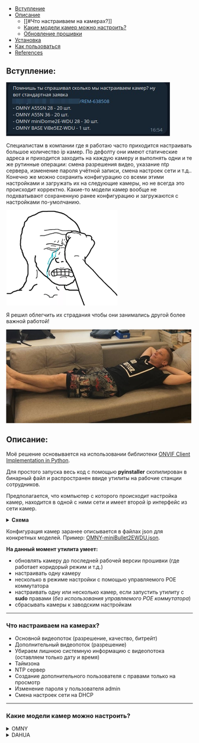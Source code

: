 - [Вступление](#Вступление)
- [Описание](#Описание)
    - [[#Что настраиваем на камерах?]]
    - [Какие модели камер можно настроить?](#Какие-модели-камер-можно-настроить?)
    - [Обновление прошивки](#Обновление-прошивки)
- [Установка](#Установка)
- [Как пользоваться](#Как-пользоваться)
- [References](#References)

## Вступление:
![tg_msg](images/tg_msg.jpg)

Специалистам в компании где я работаю часто приходится настраивать большое количество ip камер. По дефолту они имеют статические адреса и приходится заходить на каждую камеру и выполнять одни и те же рутинные операции: смена разрешения видео, указание ntp сервера, изменение пароля учётной записи, смена настроек сети и т.д.. Конечно же можно сохранить конфигурацию со всеми этими настройками и загружать их на следующие камеры, но не всегда это происходит корректно. Какие-то модели камер вообще не подхватывают сохраненную ранее конфигурацию и загружаются с настройками по-умолчанию.

![tears](images/tears.png)

Я решил облегчить их страдания чтобы они занимались другой более важной работой!

![fil](images/fil.jpg)

## Описание:
Моё решение основывается на использовании библиотеки [ONVIF Client Implementation in Python](https://github.com/yingchengpa/python-onvif2-zeep).

Для простого запуска весь код с помощью **pyinstaller** скопилирован в бинарный файл и распространен ввиде утилиты на рабочие станции сотрудников.

Предполагается, что компьютер с которого происходит настройка камер, находится в одной с ними сети и имеет второй ip интерфейс из сети камер.

<details>
<summary><b>Схема</b></summary>
<img src="images/diagram.png"/>
</details>

Конфигурация камер заранее описывается в файлах json для конкретных моделей. Пример: [OMNY-miniBullet2EWDU.json](configs/cam/OMNY/OMNY-miniBullet2EWDU.json).

**На данный  момент утилита умеет:**
- обновлять камеру до последней рабочей версии прошивки (где работает коридорый режим и т.д.)
- настраивать одну камеру
- несколько в режиме настройки с помощью управляемого POE коммутатора
- настраивать одну или несколько камер, если запустить утилиту с **sudo** правами (*без использования управляемого POЕ коммутатора*)
- сбрасывать камеры к заводским настройкам
____
### Что настраиваем на камерах?
- Основной видеопоток (разрешение, качество, битрейт)
- Дополнительный видеопоток (разрешение)
- Убираем лишнюю системную информацию с видеопотока (оставляем только дату и время)
- Таймзона
- NTP сервер
- Создание дополнительного пользователя с правами только на просмотр
- Изменение пароля у пользователя admin
- Смена настроек сети на DHCP
____
### Какие модели камер можно настроить?
<details>
<summary>OMNY</summary>
OMNY A52N 36<br>
OMNY A52SN 36<br>
OMNY A55N 36<br>
OMNY A55SN 28<br>
OMNY A55SN 36<br>
OMNY-ViBe5EZWDU<br>
OMNY-miniBullet2EWDU<br>
OMNY-miniBullet5EWDU<br>
OMNY-miniDome2EWD12V<br>
OMNY-miniDome2EWDU<br>
OMNY-miniDome2M<br>
OMNY-miniDome2M12Vv3<br>
OMNY-miniDome2WDUv3<br>
OMNY-miniDome4WDU<br>
OMNY-miniDome5EU<br>
OMNY-miniDome5EUv2<br>
OMNY_A54N<br>
OMNY_A55N_28
</details>
<details>
<summary>DAHUA</summary>
DH-IPC-HDW2230TP-AS-0280B<br>
DH-IPC-HFW2231TP-ZS
</details>